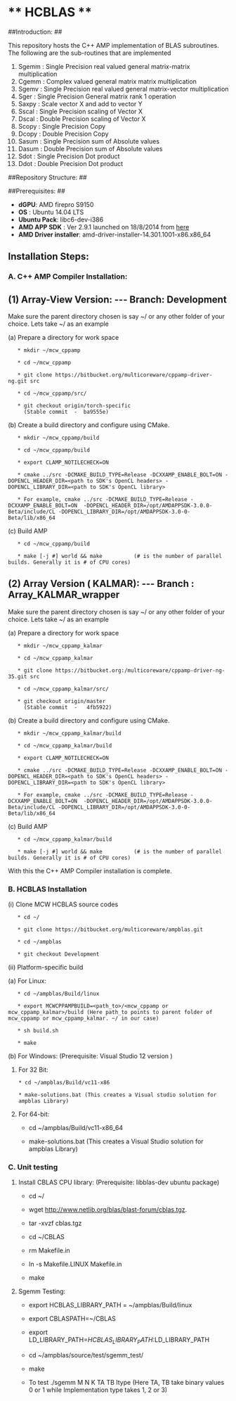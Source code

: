 # ** HCBLAS ** #

##Introduction: ##

This repository hosts the C++ AMP implementation of BLAS subroutines. The following are the sub-routines that are implemented

1. Sgemm  : Single Precision real valued general matrix-matrix multiplication
2. Cgemm  : Complex valued general matrix matrix multiplication
3. Sgemv  : Single Precision real valued general matrix-vector multiplication
4. Sger   : Single Precision General matrix rank 1 operation
5. Saxpy  : Scale vector X and add to vector Y
6. Sscal  : Single Precision scaling of Vector X 
7. Dscal  : Double Precision scaling of Vector X
8. Scopy  : Single Precision Copy 
9. Dcopy  : Double Precision Copy
10. Sasum : Single Precision sum of Absolute values
11. Dasum : Double Precision sum of Absolute values
12. Sdot  : Single Precision Dot product
13. Ddot  : Double Precision Dot product

##Repository Structure: ##

##Prerequisites: ##
* **dGPU**:  AMD firepro S9150
* **OS** : Ubuntu 14.04 LTS
* **Ubuntu Pack**: libc6-dev-i386
* **AMD APP SDK** : Ver 2.9.1 launched on 18/8/2014 from [here](http://developer.amd.com/tools-and-sdks/opencl-zone/amd-accelerated-parallel-processing-app-sdk/)
* **AMD Driver installer**: amd-driver-installer-14.301.1001-x86.x86_64


## Installation Steps:    

### A. C++ AMP Compiler Installation: 
 
## (1) Array-View Version: --- Branch: Development

Make sure the parent directory chosen is say ~/ or any other folder of your choice. Lets take ~/ as an example

  (a) Prepare a directory for work space

       * mkdir ~/mcw_cppamp

       * cd ~/mcw_cppamp 
   
       * git clone https://bitbucket.org/multicoreware/cppamp-driver-ng.git src

       * cd ~/mcw_cppamp/src/

       * git checkout origin/torch-specific
         (Stable commit  -  ba9555e)
         
  (b) Create a build directory and configure using CMake.

       * mkdir ~/mcw_cppamp/build

       * cd ~/mcw_cppamp/build

       * export CLAMP_NOTILECHECK=ON

       * cmake ../src -DCMAKE_BUILD_TYPE=Release -DCXXAMP_ENABLE_BOLT=ON -DOPENCL_HEADER_DIR=<path to SDK's OpenCL headers> -DOPENCL_LIBRARY_DIR=<path to SDK's OpenCL library> 
  
       * For example, cmake ../src -DCMAKE_BUILD_TYPE=Release -DCXXAMP_ENABLE_BOLT=ON  -DOPENCL_HEADER_DIR=/opt/AMDAPPSDK-3.0.0-Beta/include/CL -DOPENCL_LIBRARY_DIR=/opt/AMDAPPSDK-3.0-0-Beta/lib/x86_64


  (c) Build AMP

       * cd ~/mcw_cppamp/build

       * make [-j #] world && make          (# is the number of parallel builds. Generally it is # of CPU cores)

## (2) Array Version ( KALMAR): --- Branch : Array_KALMAR_wrapper

Make sure the parent directory chosen is say ~/ or any other folder of your choice. Lets take ~/ as an example

  (a) Prepare a directory for work space

       * mkdir ~/mcw_cppamp_kalmar

       * cd ~/mcw_cppamp_kalmar 
   
       * git clone https://bitbucket.org:/multicoreware/cppamp-driver-ng-35.git src

       * cd ~/mcw_cppamp_kalmar/src/

       * git checkout origin/master
         (Stable commit  -   4fb5922)
         
  (b) Create a build directory and configure using CMake.

       * mkdir ~/mcw_cppamp_kalmar/build

       * cd ~/mcw_cppamp_kalmar/build

       * export CLAMP_NOTILECHECK=ON

       * cmake ../src -DCMAKE_BUILD_TYPE=Release -DCXXAMP_ENABLE_BOLT=ON -DOPENCL_HEADER_DIR=<path to SDK's OpenCL headers> -DOPENCL_LIBRARY_DIR=<path to SDK's OpenCL library> 
  
       * For example, cmake ../src -DCMAKE_BUILD_TYPE=Release -DCXXAMP_ENABLE_BOLT=ON  -DOPENCL_HEADER_DIR=/opt/AMDAPPSDK-3.0.0-Beta/include/CL -DOPENCL_LIBRARY_DIR=/opt/AMDAPPSDK-3.0-0-Beta/lib/x86_64


  (c) Build AMP

       * cd ~/mcw_cppamp_kalmar/build

       * make [-j #] world && make          (# is the number of parallel builds. Generally it is # of CPU cores)

With this the C++ AMP Compiler installation is complete.

### B. HCBLAS Installation 

(i) Clone MCW HCBLAS source codes

       * cd ~/
   
       * git clone https://bitbucket.org/multicoreware/ampblas.git 

       * cd ~/ampblas

       * git checkout Development
   

(ii) Platform-specific build

(a) For Linux:  

       * cd ~/ampblas/Build/linux
       
       * export MCWCPPAMPBUILD=<path_to>/<mcw_cppamp or mcw_cppamp_kalmar>/build (Here path_to points to parent folder of mcw_cppamp or mcw_cppamp_kalmar. ~/ in our case)

       * sh build.sh

       * make

(b)  For Windows: (Prerequisite: Visual Studio 12 version )

1. For 32 Bit:

       * cd ~/ampblas/Build/vc11-x86

       * make-solutions.bat (This creates a Visual studio solution for ampblas Library) 

 2. For 64-bit:

       * cd ~/ampblas/Build/vc11-x86_64

       * make-solutions.bat (This creates a Visual Studio solution for ampblas Library)
       

### C. Unit testing

1. Install CBLAS CPU library: (Prerequisite: libblas-dev ubuntu package)
     
      * cd ~/
      
      * wget http://www.netlib.org/blas/blast-forum/cblas.tgz.
     
      * tar -xvzf cblas.tgz
      
      * cd ~/CBLAS
      
      * rm Makefile.in
      
      * ln -s Makefile.LINUX Makefile.in
      
      * make
      
2. Sgemm Testing: 

     * export HCBLAS_LIBRARY_PATH = ~/ampblas/Build/linux
     
     * export CBLASPATH=~/CBLAS
     
     * export LD_LIBRARY_PATH=$HCBLAS_LIBRARY_PATH:$LD_LIBRARY_PATH
     
     * cd ~/ampblas/source/test/sgemm_test/
     
     * make
     
     * To test ./sgemm M N K TA TB Itype (Here TA, TB take binary values 0 or 1 while Implementation type takes 1, 2 or 3)